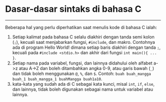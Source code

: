 # Dasar-dasar sintaks di bahasa C
---
Beberapa hal yang perlu diperhatikan saat menulis kode di bahasa C ialah:
1. Setiap kalimat pada bahasa C selalu diakhiri dengan tanda semi kolon (`;`), kecuali saat menjabarkan fungsi, `#include`, dan makro. Contohnya ada di program Hello World! dimana setiap baris diakhiri dengan tanda `;`, kecuali pada `#include <stdio.h>` dan akhir dari fungsi `int main(){ ... }`.
2. Setiap nama pada variabel, fungsi, dan lainnya didahului oleh alfabet a->z atau A->Z dan boleh ditambahkan angka 0-9, atau garis bawah (`_`) dan tidak boleh menggunakan `@`, `%`, dan `$`. Contoh: `buah buah_mangga buah_1 buah_mangga_1 buahMangga buah1a10`.
3. kata-kata yang sudah ada di C sebagai kata kunci, misal `int`, `if`, `else`, dan lainnya, tidak boleh digunakan sebagai nama untuk variabel atau lainnya.
